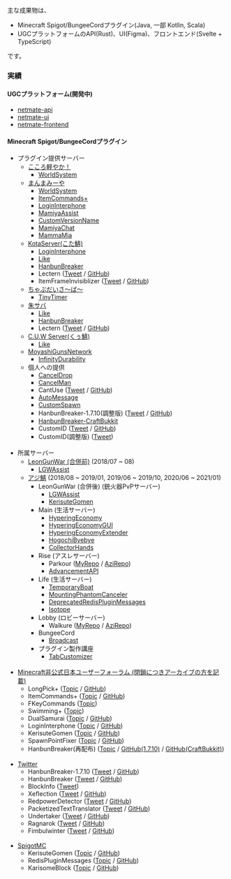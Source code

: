主な成果物は、
- Minecraft Spigot/BungeeCordプラグイン(Java, 一部 Kotlin, Scala)
- UGCプラットフォームのAPI(Rust)、UI(Figma)、フロントエンド(Svelte + TypeScript)

です。

### 実績

#### UGCプラットフォーム(開発中)
- [netmate-api](https://github.com/netmateapp/netmate-api)
- [netmate-ui](https://github.com/netmateapp/netmate-ui)
- [netmate-frontend](https://github.com/netmateapp/netmate-frontend)

#### Minecraft Spigot/BungeeCordプラグイン
- プラグイン提供サーバー
  - [こころ軽やか！](https://minecraft.jp/servers/caloyaka.ddo.jp)
    - [WorldSystem](https://github.com/amata1219/WorldSystem)
  - [まんまみーや](https://minecraft.jp/servers/play.manmamiya.work:14400)
    - [WorldSystem](https://github.com/amata1219/WorldSystem)
    - [ItemCommands+](https://github.com/amata1219/ItemCommandsPlus)
    - [LoginInterphone](https://github.com/amata1219/LoginInterphone)
    - [MamiyaAssist](https://github.com/amata1219/MamiyaAssist)
    - [CustomVersionName](https://github.com/amata1219/CustomVersionName)
    - [MamiyaChat](https://github.com/amata1219/MamiyaChat)
    - [MammaMia](https://github.com/amata1219/MammaMia)
  - [KotaServer(こた鯖)](https://minecraft.jp/servers/mc.kotaserver.net)
    - [LoginInterphone](https://github.com/amata1219/LoginInterphone)
    - [Like](https://github.com/amata1219/Like)
    - [HanbunBreaker](https://github.com/amata1219/HanbunBreaker)
    - Lectern ([Tweet](https://x.com/amata1219/status/1119929427364700161) / [GitHub](https://github.com/amata1219/Lectern))
    - ItemFrameInvisiblizer ([Tweet](https://x.com/amata1219/status/1301521668435841031) / [GitHub](https://github.com/amata1219/ItemFrameInvisiblizer))
  - [ちゃぶだいさ～ば～](https://minecraft.jp/servers/chabudai.xyz)
    - [TinyTimer](https://github.com/amata1219/TinyTimer)
  - [朱サバ](https://minecraft.jp/servers/5382f96f4ddda109d00041a8)
    - [Like](https://github.com/amata1219/Like)
    - [HanbunBreaker](https://github.com/amata1219/HanbunBreaker)
    - Lectern ([Tweet](https://x.com/amata1219/status/1119929427364700161) / [GitHub](https://github.com/amata1219/Lectern))
  - [C.U.W Server(くぅ鯖)](https://minecraft.jp/servers/cuw.aa0.netvolante.jp)
    - [Like](https://github.com/amata1219/Like)
  - [MoyashiGunsNetwork](https://twitter.com/intent/user?screen_name=MasMoyashi)
    - [InfinityDurability](https://github.com/amata1219/InfinityDurability)
  - 個人への提供
    - [CancelDrop](https://github.com/amata1219/CancelDrop)
    - [CancelMan](https://github.com/amata1219/CancelMan)
    - CantUse ([Tweet](https://x.com/amata1219/status/1043693765729312768) / [GitHub](https://github.com/amata1219/CantUse))
    - [AutoMessage](https://github.com/amata1219/AutoMessage)
    - [CustomSpawn](https://github.com/amata1219/CustomSpawn)
    - HanbunBreaker-1.7.10(調整版) ([Tweet](https://x.com/amata1219/status/1040313243619614720) / [GitHub](https://github.com/amata1219/HanbunBreaker-1.7.10))
    - [HanbunBreaker-CraftBukkit](https://github.com/amata1219/HanbunBreaker-CraftBukkit)
    - CustomID ([Tweet](https://x.com/amata1219/status/1037030291078926336) / [GitHub](https://github.com/amata1219/CustomID))
    - CustomID(調整版) ([Tweet](https://x.com/amata1219/status/1039931734106619904))
    <br/>
- 所属サーバー
  - [LeonGunWar (合併前)](https://minecraft.jp/servers/leongunwar.ddo.jp) (2018/07 ~ 08)
    - [LGWAssist](https://github.com/amata1219/LGWAssist)
  - [アジ鯖](https://minecraft.jp/servers/azisaba.net) (2018/08 ~ 2019/01, 2019/06 ~ 2019/10, 2020/06 ~ 2021/01)
    - LeonGunWar (合併後) (銃火器PvPサーバー)
      - [LGWAssist](https://github.com/amata1219/LGWAssist)
      - [KerisuteGomen](https://github.com/amata1219/KerisuteGomen)
    - Main (生活サーバー)
      - [HyperingEconomy](https://github.com/amata1219/HyperingEconomy)
      - [HyperingEconomyGUI](https://github.com/amata1219/HyperingEconomyGUI)
      - [HyperingEconomyExtender](https://github.com/amata1219/HyperingEconomyExtender)
      - [HogochiByebye](https://github.com/amata1219/HogochiByebye)
      - [CollectorHands](https://github.com/amata1219/CollectorHands)
    - Rise (アスレサーバー)
      - Parkour ([MyRepo](https://github.com/amata1219/Parkour) / [AziRepo](https://github.com/AzisabaNetwork/Parkour))
      - [AdvancementAPI](https://github.com/amata1219/AdvancementAPI)
    - Life (生活サーバー)
      - [TemporaryBoat](https://github.com/amata1219/TemporaryBoat)
      - [MountingPhantomCanceler](https://github.com/amata1219/MountingPhantomCanceler)
      - [DeprecatedRedisPluginMessages](https://github.com/amata1219/DeprecatedRedisPluginMessages)
      - [Isotope](https://github.com/amata1219/Isotope)
    - Lobby (ロビーサーバー)
      - Walkure ([MyRepo](https://github.com/amata1219/Walkure) / [AziRepo](https://github.com/AzisabaNetwork/Walkure))
    - BungeeCord
      - [Broadcast](https://github.com/amata1219/Broadcast)
    - プラグイン製作講座
      - [TabCustomizer](https://github.com/amata1219/TabCustomizer)
    <br/>
- [Minecraft非公式日本ユーザーフォーラム (閉鎖につきアーカイブの方を記載)](https://web.archive.org/web/20181018213449/http://forum.minecraftuser.jp/viewforum.php?f=38)
  - LongPick+ ([Topic](https://web.archive.org/web/20190715112707/https://forum.minecraftuser.jp/viewtopic.php?f=38&t=33924) / [GitHub](https://github.com/amata1219/LongPickPlus))
  - ItemCommands+ ([Topic](https://web.archive.org/web/20190715112807/https://forum.minecraftuser.jp/viewtopic.php?f=38&t=35479) / [GitHub](https://github.com/amata1219/ItemCommandsPlus))
  - FKeyCommands ([Topic](https://web.archive.org/web/20190715112704/https://forum.minecraftuser.jp/viewtopic.php?f=38&t=35560))
  - Swimming+ ([Topic](https://web.archive.org/web/20190715112733/https://forum.minecraftuser.jp/viewtopic.php?f=38&t=35523))
  - DualSamurai ([Topic](https://github.com/amata1219/amata1219/blob/main/proof-1.png?raw=true) / [GitHub](https://github.com/amata1219/DualSamurai))
  - LoginInterphone ([Topic](https://github.com/amata1219/amata1219/blob/main/proof-2.png?raw=true) / [GitHub](https://github.com/amata1219/LoginInterphone))
  - KerisuteGomen ([Topic](https://web.archive.org/web/20190106035837/https://forum.minecraftuser.jp/viewtopic.php?f=38&t=36708) / [GitHub](https://github.com/amata1219/KerisuteGomen))
  - SpawnPointFixer ([Topic](https://forum.minecraftuser.jp/viewtopic.php?f=38&t=11378&p=322821#p322821) / [GitHub](https://github.com/amata1219/SpawnPointFixer))
  - HanbunBreaker(再配布) ([Topic](https://x.com/amata1219/status/1077039608272105473) / [GitHub(1.7.10)](https://github.com/amata1219/HanbunBreaker-1.7.10) / [GitHub(CraftBukkit)](https://github.com/amata1219/HanbunBreaker-CraftBukkit))
  <br/>
- [Twitter](https://twitter.com)
  - HanbunBreaker-1.7.10 ([Tweet](https://x.com/amata1219/status/1040217545809092608) / [GitHub](https://github.com/amata1219/HanbunBreaker-1.7.10))
  - HanbunBreaker ([Tweet](https://x.com/amata1219/status/1113390002791112704) / [GitHub](https://github.com/amata1219/HanbunBreaker))
  - BlockInfo ([Tweet](https://x.com/amata1219/status/1113768520028786688))
  - Xeflection ([Tweet](https://x.com/amata1219/status/1302429614824853505) / [GitHub](https://github.com/amata1219/Xeflection))
  - RedpowerDetector ([Tweet](https://x.com/amata1219/status/1305061690535337985) / [GitHub](https://github.com/amata1219/RedpowerDetector))
  - PacketizedTextTranslator ([Tweet](https://x.com/amata1219/status/1307623472047075328) / [GitHub](https://github.com/amata1219/PacketizedTextTranslator))
  - Undertaker ([Tweet](https://x.com/amata1219/status/1323439398139043840) / [GitHub](https://github.com/amata1219/Undertaker))
  - Ragnarok ([Tweet](https://x.com/amata1219/status/1345267441090265088) / [GitHub](https://github.com/amata1219/Ragnarok))
  - Fimbulwinter ([Tweet](https://x.com/amata1219/status/1347204438092496898) / [GitHub](https://github.com/amata1219/Fimbulwinter))
  <br />
- [SpigotMC](https://www.spigotmc.org/)
  - KerisuteGomen ([Topic](https://www.spigotmc.org/resources/kerisutegomen-forge-mods-detection-liteloader-mods-detection-worlds-first-etc%E2%80%A6.60378/) / [GitHub](https://github.com/amata1219/KerisuteGomen))
  - RedisPluginMessages ([Topic](https://www.spigotmc.org/resources/api-%E2%8F%A9-redispluginmessages-%E2%9C%85-easier-plugin-messaging-between-servers-%E2%AD%95-simple-messaging-system.101430/) / [GitHub](https://github.com/amata1219/RedisPluginMessages))
  - KarisomeBlock ([Topic](https://www.spigotmc.org/resources/karisome-block-%E2%8F%A9-simple-temporary-block-plugin-%E2%AD%95.101515/) / [GitHub](https://github.com/amata1219/KarisomeBlock))
